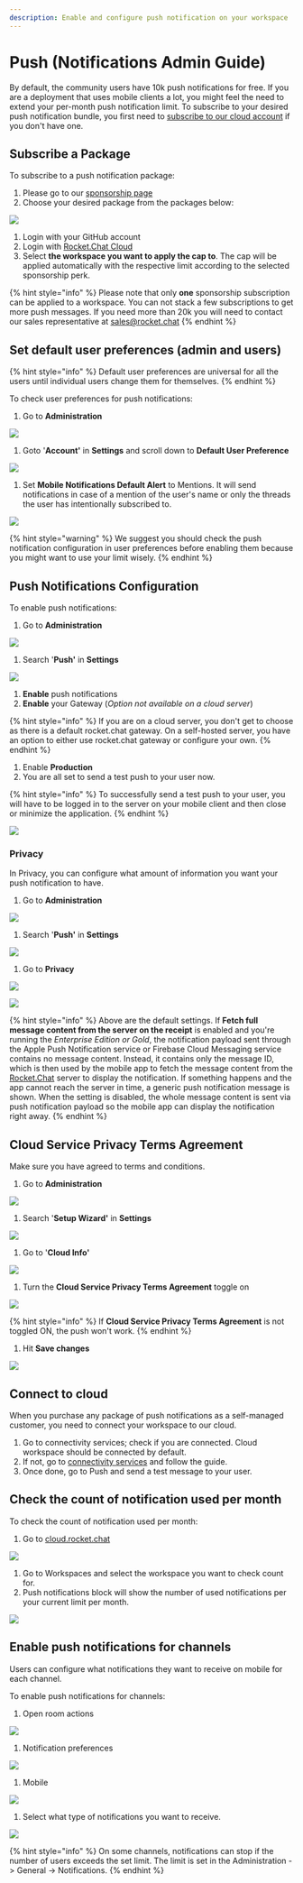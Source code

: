 ```yaml
---
description: Enable and configure push notification on your workspace
---
```


# Push (Notifications Admin Guide)

By default, the community users have 10k push notifications for free. If you are a deployment that uses mobile clients a lot, you might feel the need to extend your per-month push notification limit. To subscribe to your desired push notification bundle, you first need to [subscribe to our cloud account](https://docs.rocket.chat/guides/administrator-guides/connectivity-services) if you don't have one.

## Subscribe a Package

To subscribe to a push notification package:

1. Please go to our [sponsorship page](https://sponsorship.rocket.chat)
2. Choose your desired package from the packages below:

![](<../../../.gitbook/assets/image (136).png>)

1. Login with your GitHub account
2. Login with [Rocket.Chat Cloud](https://cloud.rocket.chat)
3. Select **the workspace you want to apply the cap to**. The cap will be applied automatically with the respective limit according to the selected sponsorship perk.

{% hint style="info" %}
Please note that only **one** sponsorship subscription can be applied to a workspace. You can not stack a few subscriptions to get more push messages. If you need more than 20k you will need to contact our sales representative at [sales@rocket.chat](mailto:sales@rocket.chat)
{% endhint %}

## Set default user preferences (admin and users)

{% hint style="info" %}
Default user preferences are universal for all the users until individual users change them for themselves.
{% endhint %}

To check user preferences for push notifications:

1. Go to **Administration**

![](<../../../.gitbook/assets/image (27).png>)

1. Goto '**Account'** in **Settings** and scroll down to **Default User Preference**

![](<../../../.gitbook/assets/image (138).png>)

1. Set **Mobile Notifications Default Alert** to Mentions. It will send notifications in case of a mention of the user's name or only the threads the user has intentionally subscribed to.

![](<../../../.gitbook/assets/image (139).png>)

{% hint style="warning" %}
We suggest you should check the push notification configuration in user preferences before enabling them because you might want to use your limit wisely.
{% endhint %}

## Push Notifications Configuration

To enable push notifications:

1. Go to **Administration**

![](<../../../.gitbook/assets/image (27).png>)

1. Search '**Push'** in **Settings**

![](<../../../.gitbook/assets/image (140).png>)

1. **Enable** push notifications
2. **Enable** your Gateway (_Option not available on a cloud server_)

{% hint style="info" %}
If you are on a cloud server, you don't get to choose as there is a default rocket.chat gateway. On a self-hosted server, you have an option to either use rocket.chat gateway or configure your own.
{% endhint %}

1. Enable **Production**
2. You are all set to send a test push to your user now.

{% hint style="info" %}
To successfully send a test push to your user, you will have to be logged in to the server on your mobile client and then close or minimize the application.
{% endhint %}

![](<../../../.gitbook/assets/image (141).png>)

### Privacy

In Privacy, you can configure what amount of information you want your push notification to have.

1. Go to **Administration**

![](<../../../.gitbook/assets/image (27).png>)

1. Search '**Push'** in **Settings**

![](<../../../.gitbook/assets/image (140).png>)

1. Go to **Privacy**

![](<../../../.gitbook/assets/image (151).png>)

![](<../../../.gitbook/assets/image (142).png>)

{% hint style="info" %}
Above are the default settings. If **Fetch full message content from the server on the receipt** is enabled and you're running the _Enterprise Edition or Gold_, the notification payload sent through the Apple Push Notification service or Firebase Cloud Messaging service contains no message content. Instead, it contains only the message ID, which is then used by the mobile app to fetch the message content from the [Rocket.Chat](http://rocket.chat) server to display the notification. If something happens and the app cannot reach the server in time, a generic push notification message is shown. When the setting is disabled, the whole message content is sent via push notification payload so the mobile app can display the notification right away.
{% endhint %}

## Cloud Service Privacy Terms Agreement

Make sure you have agreed to terms and conditions.

1. Go to **Administration**

![](<../../../.gitbook/assets/image (27).png>)

1. Search '**Setup Wizard'** in **Settings**

![](<../../../.gitbook/assets/image (152).png>)

1. Go to '**Cloud Info'**

![](<../../../.gitbook/assets/image (154).png>)

1. Turn the **Cloud Service Privacy Terms Agreement** toggle on

![](<../../../.gitbook/assets/image (153).png>)

{% hint style="info" %}
If **Cloud Service Privacy Terms Agreement** is not toggled ON, the push won't work.
{% endhint %}

1. Hit **Save changes**

![](<../../../.gitbook/assets/image (155).png>)

## Connect to cloud

When you purchase any package of push notifications as a self-managed customer, you need to connect your workspace to our cloud.

1. Go to connectivity services; check if you are connected. Cloud workspace should be connected by default.
2. If not, go to [connectivity services](https://docs.rocket.chat/guides/administrator-guides/connectivity-services) and follow the guide.
3. Once done, go to Push and send a test message to your user.

## Check the count of notification used per month

To check the count of notification used per month:

1. Go to [cloud.rocket.chat](http://cloud.rocket.chat)

![](<../../../.gitbook/assets/image (156).png>)

1. Go to Workspaces and select the workspace you want to check count for.
2. Push notifications block will show the number of used notifications per your current limit per month.

![](<../../../.gitbook/assets/image (157).png>)

## Enable push notifications for channels

Users can configure what notifications they want to receive on mobile for each channel.

To enable push notifications for channels:

1. Open room actions

![](<../../../.gitbook/assets/image (158).png>)

1. Notification preferences

![](<../../../.gitbook/assets/image (159).png>)

1. Mobile

![](<../../../.gitbook/assets/image (160).png>)

1. Select what type of notifications you want to receive.

![](<../../../.gitbook/assets/image (161).png>)

{% hint style="info" %}
On some channels, notifications can stop if the number of users exceeds the set limit. The limit is set in the Administration -> General -> Notifications.
{% endhint %}
